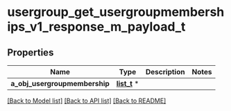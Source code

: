 # usergroup_get_usergroupmemberships_v1_response_m_payload_t

## Properties
Name | Type | Description | Notes
------------ | ------------- | ------------- | -------------
**a_obj_usergroupmembership** | [**list_t**](usergroupmembership_response_compound.md) \* |  | 

[[Back to Model list]](../README.md#documentation-for-models) [[Back to API list]](../README.md#documentation-for-api-endpoints) [[Back to README]](../README.md)


